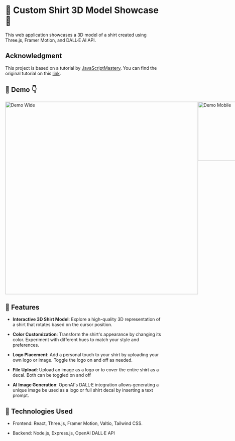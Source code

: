 
# 🎨 Custom Shirt 3D Model Showcase 🤌

This web application showcases a 3D model of a shirt created using Three.js, Framer Motion, and DALL·E AI API.

## Acknowledgment

This project is based on a tutorial by [JavaScriptMastery](https://www.youtube.com/@javascriptmastery). You can find the original tutorial on this [link](https://youtu.be/ZqEa8fTxypQ?si=nFi_27eeK1EBVOYH).

## 🎥 Demo 👇

<div style="display: flex; justify-content: space-around;">
  <a href="https://www.youtube.com/watch?v=40N9ku7HXLY">
    <img src="./client/readmeFiles/demo.gif" alt="Demo Wide" width="614" />
  </a>
  <a href="https://www.youtube.com/watch?v=40N9ku7HXLY">
    <img src="./client/readmeFiles/demo2.gif" alt="Demo Mobile" width="188" />
  </a>
</div>


## 🌟 Features 

- **Interactive 3D Shirt Model**: Explore a high-quality 3D representation of a shirt that rotates based on the cursor position.

- **Color Customization**: Transform the shirt's appearance by changing its color. Experiment with different hues to match your style and preferences.

- **Logo Placement**: Add a personal touch to your shirt by uploading your own logo or image. Toggle the logo on and off as needed.

- **File Upload**: Upload an image as a logo or to cover the entire shirt as a decal. Both can be toggled on and off

- **AI Image Generation**: OpenAI's DALL·E integration allows generating a unique image be used as a logo or full shirt decal by inserting a text prompt.


## 🚀 Technologies Used 

- Frontend: React, Three.js, Framer Motion, Valtio, Tailwind CSS.

- Backend: Node.js, Express.js, OpenAI DALL·E API

